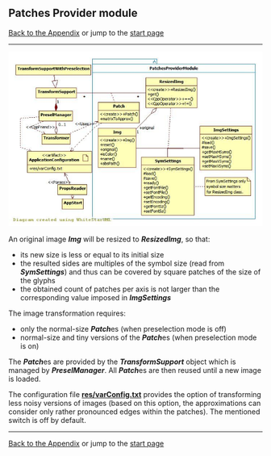 ## Patches Provider module

[Back to the Appendix](../appendix.md) or jump to the [start page](../../../../ReadMe.md)

-------

![](SupplyOfPatches_classes.jpg)<br>

An original image ***Img*** will be resized to ***ResizedImg***, so that:

- its new size is less or equal to its initial size
- the resulted sides are multiples of the symbol size (read from ***SymSettings***) and thus can be covered by square patches of the size of the glyphs
- the obtained count of patches per axis is not larger than the corresponding value imposed in ***ImgSettings***

The image transformation requires:

- only the normal-size <b><i>Patch</i></b>es (when preselection mode is off)
- normal-size and tiny versions of the <b><i>Patch</i></b>es (when preselection mode is on)

The <b><i>Patch</i></b>es are provided by the ***TransformSupport*** object which is managed by ***PreselManager***. All <b><i>Patch</i></b>es are then reused until a new image is loaded.

The configuration file [**res/varConfig.txt**][varConfig] provides the option of transforming less noisy versions of images (based on this option, the approximations can consider only rather pronounced edges within the patches). The mentioned switch is off by default.

-------
[Back to the Appendix](../appendix.md) or jump to the [start page](../../../../ReadMe.md)

[varConfig]:../../../../res/varConfig.txt

